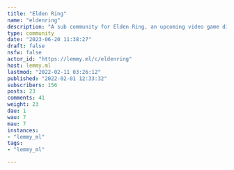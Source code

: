 ```yaml
---
title: "Elden Ring" 
name: "eldenring"
description: "A sub community for Elden Ring, an upcoming video game directed by Michael Zaki and published by From Software."
type: community
date: "2023-06-20 11:38:27"
draft: false
nsfw: false
actor_id: "https://lemmy.ml/c/eldenring"
host: lemmy.ml
lastmod: "2022-02-11 03:26:12"
published: "2022-02-01 12:33:32"
subscribers: 156
posts: 23
comments: 41
weight: 23
dau: 1
wau: 7
mau: 7
instances:
- "lemmy_ml"
tags: 
- "lemmy_ml"

---
```

